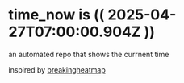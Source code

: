 # time_now is (( 2025-04-27T07:00:00.904Z ))

an automated repo that shows the currnent time

inspired by [breakingheatmap](https://github.com/breakingheatmap/breakingheatmap)